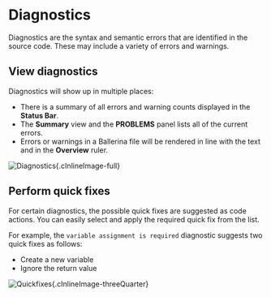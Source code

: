 # Diagnostics

Diagnostics are the syntax and semantic errors that are identified in the source code. These may include a variety of errors and warnings. 

## View diagnostics

Diagnostics will show up in multiple places:

* There is a summary of all errors and warning counts displayed in the **Status Bar**.
* The **Summary** view and the **PROBLEMS** panel lists all of the current errors.
* Errors or warnings in a Ballerina file will be rendered in line with the text and in the **Overview** ruler.

![Diagnostics](../img/edit-the-code/diagnostics/diagnostics.png){.cInlineImage-full}

## Perform quick fixes

For certain diagnostics, the possible quick fixes are suggested as code actions. You can easily select and apply the required quick fix from the list. 

For example, the `variable assignment is required` diagnostic suggests two quick fixes as follows: 
- Create a new variable
- Ignore the return value

![Quickfixes](../img/edit-the-code/diagnostics/quickfixes.gif){.cInlineImage-threeQuarter}
